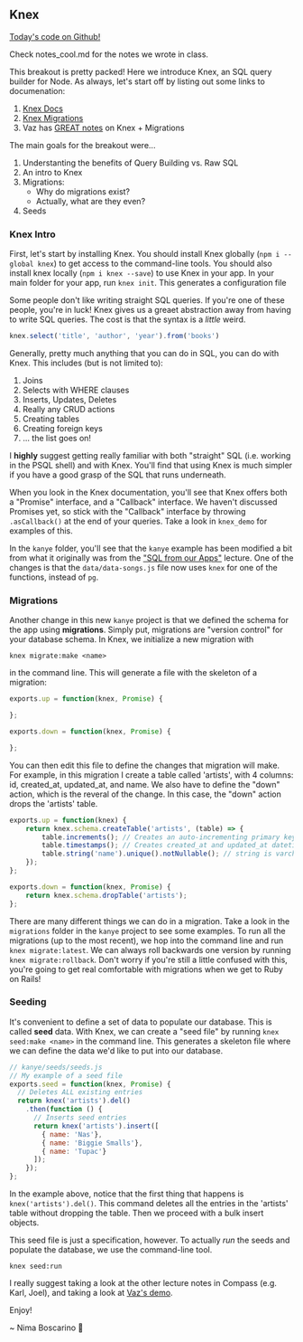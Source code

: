 ## Knex

[Today's code on Github!](https://github.com/NimaBoscarino/knex-notes)

Check notes_cool.md for the notes we wrote in class.

This breakout is pretty packed! Here we introduce Knex, an SQL query builder for Node. As always, let's start off by listing out some links to documenation:

1. [Knex Docs](https://knexjs.org/)
2. [Knex Migrations](http://perkframework.com/v1/guides/database-migrations-knex.html)
3. Vaz has [GREAT notes](https://github.com/vaz/knex-demo/) on Knex + Migrations

The main goals for the breakout were...

1. Understanting the benefits of Query Building vs. Raw SQL
2. An intro to Knex
3. Migrations:
    - Why do migrations exist?
    - Actually, what are they even?
4. Seeds

### Knex Intro
First, let's start by installing Knex. You should install Knex globally (`npm i --global knex`) to get access to the command-line tools. You should also install knex locally (`npm i knex --save`) to use Knex in your app. In your main folder for your app, run `knex init`. This generates a configuration file

Some people don't like writing straight SQL queries. If you're one of these people, you're in luck! Knex gives us a greaet abstraction away from having to write SQL queries. The cost is that the syntax is a *little* weird. 

```js
knex.select('title', 'author', 'year').from('books')
```

Generally, pretty much anything that you can do in SQL, you can do with Knex. This includes (but is not limited to):

1. Joins
2. Selects with WHERE clauses
3. Inserts, Updates, Deletes
4. Really any CRUD actions
5. Creating tables
6. Creating foreign keys
7. ... the list goes on!

I **highly** suggest getting really familiar with both "straight" SQL (i.e. working in the PSQL shell) and with Knex. You'll find that using Knex is much simpler if you have a good grasp of the SQL that runs underneath.

When you look in the Knex documentation, you'll see that Knex offers both a "Promise" interface, and a "Callback" interface. We haven't discussed Promises yet, so stick with the "Callback" interface by throwing `.asCallback()` at the end of your queries. Take a look in `knex_demo` for examples of this.

In the `kanye` folder, you'll see that the `kanye` example has been modified a bit from what it originally was from the ["SQL from our Apps"](https://github.com/NimaBoscarino/pg-node-notes) lecture. One of the changes is that the `data/data-songs.js` file now uses `knex` for one of the functions, instead of `pg`.


### Migrations
Another change in this new `kanye` project is that we defined the schema for the app using **migrations**. Simply put, migrations are "version control" for your database schema. In Knex, we initialize a new migration with

```
knex migrate:make <name>
```

in the command line. This will generate a file with the skeleton of a migration:

```js
exports.up = function(knex, Promise) {

};

exports.down = function(knex, Promise) {

};
```

You can then edit this file to define the changes that migration will make. For example, in this migration I create a table called 'artists', with 4 columns: id, created_at, updated_at, and name. We also have to define the "down" action, which is the reveral of the change. In this case, the "down" action drops the 'artists' table.

```js
exports.up = function(knex) {
    return knex.schema.createTable('artists', (table) => {
        table.increments(); // Creates an auto-incrementing primary key called id
        table.timestamps(); // Creates created_at and updated_at datetimes.
        table.string('name').unique().notNullable(); // string is varchar(255)
    });
};

exports.down = function(knex, Promise) {
    return knex.schema.dropTable('artists');
};
```

There are many different things we can do in a migration. Take a look in the `migrations` folder in the `kanye` project to see some examples. To run all the migrations (up to the most recent), we hop into the command line and run `knex migrate:latest`. We can always roll backwards one version by running `knex migrate:rollback`. Don't worry if you're still a little confused with this, you're going to get real comfortable with migrations when we get to Ruby on Rails!

### Seeding

It's convenient to define a set of data to populate our database. This is called **seed** data. With Knex, we can create a "seed file" by running `knex seed:make <name>` in the command line. This generates a skeleton file where we can define the data we'd like to put into our database.

```js
// kanye/seeds/seeds.js
// My example of a seed file
exports.seed = function(knex, Promise) {
  // Deletes ALL existing entries
  return knex('artists').del()
    .then(function () {
      // Inserts seed entries
      return knex('artists').insert([
        { name: 'Nas'},
        { name: 'Biggie Smalls'},
        { name: 'Tupac'}
      ]);
    });
};
```

In the example above, notice that the first thing that happens is `knex('artists').del()`. This command deletes all the entries in the 'artists' table without dropping the table. Then we proceed with a bulk insert objects.

This seed file is just a specification, however. To actually *run* the seeds and populate the database, we use the command-line tool.

```
knex seed:run
```

I really suggest taking a look at the other lecture notes in Compass (e.g. Karl, Joel), and taking a look at [Vaz's demo](https://github.com/vaz/knex-demo/).

Enjoy!

~ Nima Boscarino 🤖
